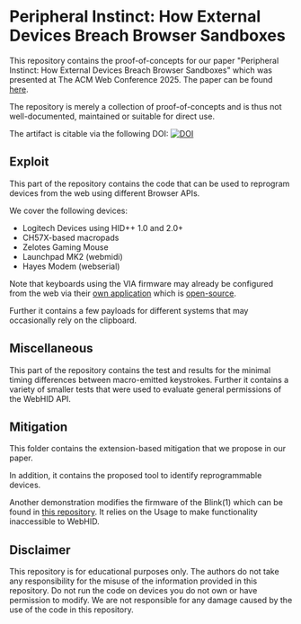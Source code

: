 # Peripheral Instinct: How External Devices Breach Browser Sandboxes

This repository contains the proof-of-concepts for our paper "Peripheral Instinct: How External Devices Breach Browser Sandboxes" which was presented at The ACM Web Conference 2025.
The paper can be found [here](https://misc0110.net/files/peripheralinstinct_www25.pdf).

The repository is merely a collection of proof-of-concepts and is thus not well-documented, maintained or suitable for direct use.

The artifact is citable via the following DOI: [![DOI](https://zenodo.org/badge/DOI/10.5281/zenodo.14885057.svg)](https://doi.org/10.5281/zenodo.14885057)


## Exploit

This part of the repository contains the code that can be used to reprogram devices from the web using different Browser APIs.

We cover the following devices:

- Logitech Devices using HID++ 1.0 and 2.0+
- CH57X-based macropads
- Zelotes Gaming Mouse
- Launchpad MK2 (webmidi)
- Hayes Modem (webserial)

Note that keyboards using the VIA firmware may already be configured from the web via their [own application](https://usevia.app/) which is [open-source](https://github.com/the-via/app).

Further it contains a few payloads for different systems that may occasionally rely on the clipboard.

## Miscellaneous

This part of the repository contains the test and results for the minimal timing differences between macro-emitted keystrokes.
Further it contains a variety of smaller tests that were used to evaluate general permissions of the WebHID API.

## Mitigation

This folder contains the extension-based mitigation that we propose in our paper.

In addition, it contains the proposed tool to identify reprogrammable devices.

Another demonstration modifies the firmware of the Blink(1) which can be found in [this repository](https://github.com/todbot/blink1mk3).
It relies on the Usage to make functionality inaccessible to WebHID.

## Disclaimer

This repository is for educational purposes only.
The authors do not take any responsibility for the misuse of the information provided in this repository.
Do not run the code on devices you do not own or have permission to modify.
We are not responsible for any damage caused by the use of the code in this repository.
